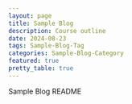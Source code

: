 ```yaml
---
layout: page
title: Sample Blog
description: Course outline
date: 2024-08-23
tags: Sample-Blog-Tag
categories: Sample-Blog-Category
featured: true
pretty_table: true
---
```


<style>
th, td {
  border:1px solid black;
}
</style>

Sample Blog README